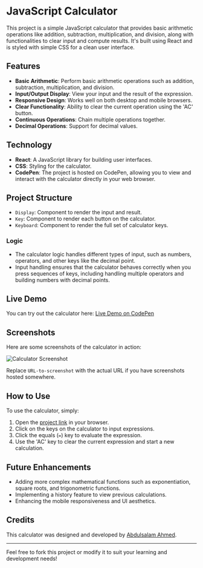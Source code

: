 # JavaScript Calculator

This project is a simple JavaScript calculator that provides basic arithmetic operations like addition, subtraction, multiplication, and division, along with functionalities to clear input and compute results. It's built using React and is styled with simple CSS for a clean user interface.

## Features

- **Basic Arithmetic**: Perform basic arithmetic operations such as addition, subtraction, multiplication, and division.
- **Input/Output Display**: View your input and the result of the expression.
- **Responsive Design**: Works well on both desktop and mobile browsers.
- **Clear Functionality**: Ability to clear the current operation using the 'AC' button.
- **Continuous Operations**: Chain multiple operations together.
- **Decimal Operations**: Support for decimal values.

## Technology

- **React**: A JavaScript library for building user interfaces.
- **CSS**: Styling for the calculator.
- **CodePen**: The project is hosted on CodePen, allowing you to view and interact with the calculator directly in your web browser.

## Project Structure

- `Display`: Component to render the input and result.
- `Key`: Component to render each button on the calculator.
- `Keyboard`: Component to render the full set of calculator keys.

### Logic

- The calculator logic handles different types of input, such as numbers, operators, and other keys like the decimal point.
- Input handling ensures that the calculator behaves correctly when you press sequences of keys, including handling multiple operators and building numbers with decimal points.

## Live Demo

You can try out the calculator here: [Live Demo on CodePen](https://codepen.io/Abdulsalam-Ahmed/pen/BaeBREL)

## Screenshots

Here are some screenshots of the calculator in action:

![Calculator Screenshot](URL-to-screenshot)

Replace `URL-to-screenshot` with the actual URL if you have screenshots hosted somewhere.

## How to Use

To use the calculator, simply:

1. Open the [project link](https://codepen.io/Abdulsalam-Ahmed/pen/BaeBREL) in your browser.
2. Click on the keys on the calculator to input expressions.
3. Click the equals (`=`) key to evaluate the expression.
4. Use the 'AC' key to clear the current expression and start a new calculation.

## Future Enhancements

- Adding more complex mathematical functions such as exponentiation, square roots, and trigonometric functions.
- Implementing a history feature to view previous calculations.
- Enhancing the mobile responsiveness and UI aesthetics.

## Credits

This calculator was designed and developed by [Abdulsalam Ahmed](https://codepen.io/Abdulsalam-Ahmed).

---

Feel free to fork this project or modify it to suit your learning and development needs!
